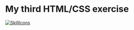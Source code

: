 # My third HTML/CSS exercise

[![SkillIcons](https://skillicons.dev/icons?i=html,css)](https://skillicons.dev)<br/>
